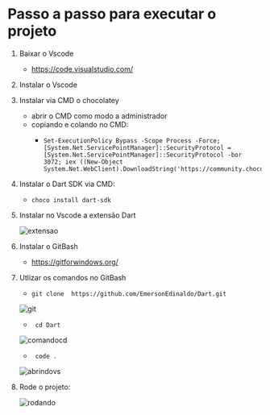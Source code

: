 # Passo a passo para executar o projeto
1. Baixar o Vscode 
    * https://code.visualstudio.com/
    
2.  Instalar o Vscode

3. Instalar via CMD o chocolatey
    * abrir o CMD como modo a administrador
    * copiando e colando no CMD: 
        *     Set-ExecutionPolicy Bypass -Scope Process -Force; [System.Net.ServicePointManager]::SecurityProtocol = [System.Net.ServicePointManager]::SecurityProtocol -bor 3072; iex ((New-Object System.Net.WebClient).DownloadString('https://community.chocolatey.org/install.ps1'))

4. Instalar o Dart SDK via CMD:
    *     choco install dart-sdk
5. Instalar no Vscode a extensão Dart

    ![extensao](https://user-images.githubusercontent.com/103330026/186453077-3585d260-be8f-4a0a-9fe0-a5786090e6a0.jpeg)

6. Instalar o GitBash

    * https://gitforwindows.org/ 

7. Utlizar os comandos no GitBash
    *     git clone  https://github.com/EmersonEdinaldo/Dart.git

    ![git](https://user-images.githubusercontent.com/103330026/186453081-e4e48adf-eeea-4068-9680-5d8bdadd9f57.jpeg)

    *      cd Dart
    ![comandocd](https://user-images.githubusercontent.com/103330026/186453076-a9711406-c764-4863-aea0-e8f149b3aa6a.jpeg)

    *      code .

    ![abrindovs](https://user-images.githubusercontent.com/103330026/186453071-b09ee29a-a183-4e4c-8f5d-6cdc0f0dfd5d.jpeg)


8. Rode o projeto:
    
    ![rodando](https://user-images.githubusercontent.com/103330026/186453086-71b27128-0a9a-465b-9847-e5c1594c5a1b.png)